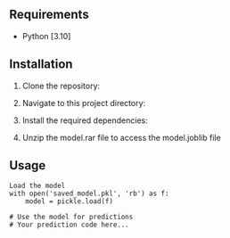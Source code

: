 ## Requirements

- Python [3.10]

## Installation

1. Clone the repository:


2. Navigate to this project directory:


3. Install the required dependencies:


4. Unzip the model.rar file to access the model.joblib file

## Usage
```
Load the model
with open('saved_model.pkl', 'rb') as f:
    model = pickle.load(f)

# Use the model for predictions
# Your prediction code here...
```
